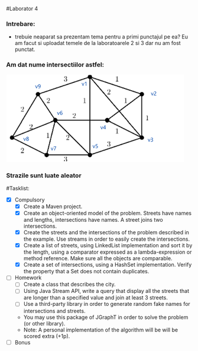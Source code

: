 #Laborator 4

### Intrebare:
- trebuie neaparat sa prezentam tema pentru a primi punctajul pe ea? Eu am facut si uploadat temele de la laboratoarele 2 si 3 dar nu am fost punctat.

### Am dat nume intersectiilor astfel:

![o poza cu un graf](./graf.png)

### Strazile sunt luate aleator

#Tasklist:

- [x] Compulsory
  - [x] Create a Maven project.
  - [x] Create an object-oriented model of the problem. Streets have names and lengths, intersections have names. A street joins two intersections.
  - [x] Create the streets and the intersections of the problem described in the example. Use streams in order to easily create the intersections.
  - [x] Create a list of streets, using LinkedList implementation and sort it by the length, using a comparator expressed as a lambda-expression or method reference. Make sure all the objects are comparable.
  - [x] Create a set of intersections, using a HashSet implementation. Verify the property that a Set does not contain duplicates. 
- [ ] Homework
  - [ ] Create a class that describes the city.
  - [ ] Using Java Stream API, write a query that display all the streets that are longer than a specified value and join at least 3 streets.
  - [ ] Use a third-party library in order to generate random fake names for intersections and streets.
  - You may use this package of JGraphT in order to solve the problem (or other library).
  - Note: A personal implementation of the algorithm will be will be scored extra (+1p). 
- [ ] Bonus